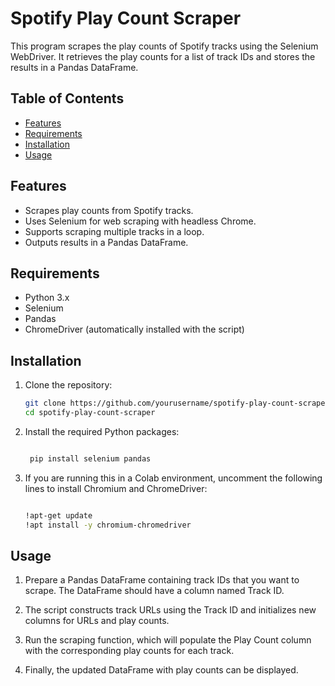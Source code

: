 # Spotify Play Count Scraper

This program scrapes the play counts of Spotify tracks using the Selenium WebDriver. It retrieves the play counts for a list of track IDs and stores the results in a Pandas DataFrame.

## Table of Contents

- [Features](#features)
- [Requirements](#requirements)
- [Installation](#installation)
- [Usage](#usage)


## Features

- Scrapes play counts from Spotify tracks.
- Uses Selenium for web scraping with headless Chrome.
- Supports scraping multiple tracks in a loop.
- Outputs results in a Pandas DataFrame.

## Requirements

- Python 3.x
- Selenium
- Pandas
- ChromeDriver (automatically installed with the script)

## Installation

1. Clone the repository:

   ```bash
   git clone https://github.com/yourusername/spotify-play-count-scraper.git
   cd spotify-play-count-scraper

2. Install the required Python packages:

   ```bash
   
    pip install selenium pandas

4. If you are running this in a Colab environment, uncomment the following lines to install Chromium and ChromeDriver:

    ```bash
 
    !apt-get update
    !apt install -y chromium-chromedriver


## Usage


1. Prepare a Pandas DataFrame containing track IDs that you want to scrape. The DataFrame should have a column named Track ID.

2. The script constructs track URLs using the Track ID and initializes new columns for URLs and play counts.

3. Run the scraping function, which will populate the Play Count column with the corresponding play counts for each track.

4. Finally, the updated DataFrame with play counts can be displayed.


